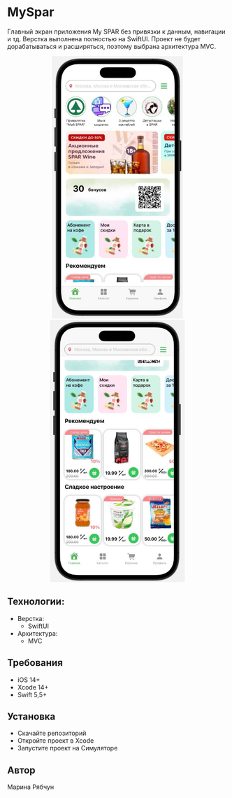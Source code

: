 # MySpar
Главный экран приложения My SPAR без привязки к данным, навигации и тд. Верстка выполнена полностью на SwiftUI. Проект не будет дорабатываться и расширяться, поэтому выбрана архитектура MVC. 

<p align="center">
<img src="https://github.com/MarinaRyabchun/MySpar/blob/main/MySpar/screenMySpar.jpg" height="600"/></h1>
<img src="https://github.com/MarinaRyabchun/MySpar/blob/main/MySpar/screenMySpar1.jpg" height="600"/></h1>

## Технологии:
* Верстка:
    - SwiftUI
* Архитектура:
    - MVC

## Требования
* iOS 14+
* Xcode 14+
* Swift 5,5+

## Установка
* Скачайте репозиторий
* Откройте проект в Xcode
* Запустите проект на Симуляторе

## Автор
Марина Рябчун
